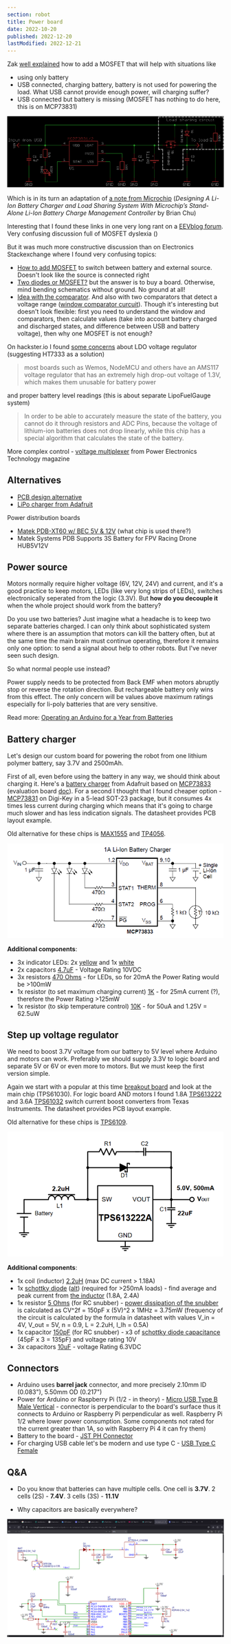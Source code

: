 ```yaml
---
section: robot
title: Power board
date: 2022-10-20
published: 2022-12-20
lastModified: 2022-12-21
---
```


Zak [well explained](https://blog.zakkemble.net/a-lithium-battery-charger-with-load-sharing/) how to add a MOSFET that will help with situations like

- using only battery
- USB connected, charging battery, battery is not used for powering the load. What USB cannot provide enough power, will charging suffer?
- USB connected but battery is missing (MOSFET has nothing to do here, this is on MCP73831)

![](./MCP73831_loadshare.png)

Which is in its turn an adaptation of [a note from Microchip](https://ww1.microchip.com/downloads/en/AppNotes/01149c.pdf) (_Designing A Li-Ion Battery Charger and Load Sharing System With Microchip’s Stand-Alone Li-Ion Battery Charge Management Controller_ by Brian Chu)

Interesting that I found these links in one very long rant on a [EEVblog forum](https://www.eevblog.com/forum/beginners/tips-for-designing-a-usb-battery-powered-mcu-project-with-built-in-charging/). Very confusing discussion full of MOSFET dyslexia ()

But it was much more constructive discussion than on Electronics Stackexchange where I found very confusing topics:

- [How to add MOSFET](https://electronics.stackexchange.com/questions/139600/how-to-use-coin-cell-cr2032-in-parallel-with-a-power-supply) to switch between battery and external source. Doesn't look like the source is connected right
- [Two diodes or MOSFET?](https://electronics.stackexchange.com/questions/495845/best-way-to-have-circuit-powered-by-usb-when-plugged-in-and-battery-when-not) but the answer is to buy a board. Otherwise, mind bending schematics without ground. No ground at all!
- [Idea with the comparator](https://electronics.stackexchange.com/questions/130932/switching-between-battery-and-usb-using-diode-or-logic). And also with two comparators that detect a voltage range ([window comparator curcuit](https://www.electronics-tutorials.ws/opamp/op-amp-comparator.html)). Though it's interesting but doesn't look flexible: first you need to understand the window and comparators, then calculate values (take into account battery charged and discharged states, and difference between USB and battery voltage), then why one MOSFET is not enough?

On hackster.io I found [some concerns](https://www.hackster.io/spurga_zr/esp8266-development-board-battery-powered-and-solar-powered-f3fccd) about LDO voltage regulator (suggesting HT7333 as a solution)

> most boards such as Wemos, NodeMCU and others have an AMS117 voltage regulator that has an extremely high drop-out voltage of 1.3V, which makes them unusable for battery power

 and proper battery level readings (this is about separate LipoFuelGauge system)
 
> In order to be able to accurately measure the state of the battery, you cannot do it through resistors and ADC Pins, because the voltage of lithium-ion batteries does not drop linearly, while this chip has a special algorithm that calculates the state of the battery.

More complex control - [voltage multiplexer](https://www.mikrocontroller.net/attachment/176412/Power_Multiplexer.pdf) from Power Electronics Technology magazine
## Alternatives

- [PCB design alternative](https://grabcad.com/library/stbc08-high-current-lipo-battery-charger-1)
- [LiPo charger from Adafruit](https://learn.adafruit.com/li-ion-and-lipoly-batteries/downloads)

Power distribution boards

- [Matek PDB-XT60 w/ BEC 5V & 12V](http://www.mateksys.com/?portfolio=pdb-xt60) (what chip is used there?)
- Matek Systems PDB Supports 3S Battery for FPV Racing Drone HUB5V12V

## Power source

Motors normally require higher voltage (6V, 12V, 24V) and current, and it's a good practice to keep motors, LEDs (like very long strips of LEDs), switches electronically seperated from the logic (3.3V). But **how do you decouple it** when the whole project should work from the battery?

Do you use two batteries? Just imagine what a headache is to keep two separate batteries charged. I can only think about sophisticated system where there is an assumption that motors can kill the battery often, but at the same time the main brain must continue operating, therefore it remains only one option: to send a signal about help to other robots. But I've never seen such design.

So what normal people use instead?

Power supply needs to be protected from Back EMF when motors abruptly stop or reverse the rotation direction. But rechargeable battery only wins from this effect. The only concern will be values above maximum ratings especially for li-poly batteries that are very sensitive.

Read more: [Operating an Arduino for a Year from Batteries](https://analysisnorth.com/articles/arduino-for-a-year.html)


## Battery charger

Let's design our custom board for powering the robot from one lithium polymer battery, say 3.7V and 2500mAh.

First of all, even before using the battery in any way, we should think about charging it. Here's a [battery charger](https://www.adafruit.com/product/259) from Adafruit based on [MCP73833](https://cdn.sparkfun.com/assets/b/a/7/6/8/MCP73833Datasheet.pdf) (evaluation board [doc](https://ww1.microchip.com/downloads/en/DeviceDoc/51626a.pdf)). For a second I thought that I found cheaper option - [MCP73831](https://ww1.microchip.com/downloads/en/DeviceDoc/MCP73831-Family-Data-Sheet-DS20001984H.pdf) on Digi-Key in a 5-lead SOT-23 package, but it consumes 4x times less current during charging which means that it's going to charge much slower and has less indication signals. The datasheet provides PCB layout example.

Old alternative for these chips is [MAX1555](https://datasheets.maximintegrated.com/en/ds/MAX1551-MAX1555.pdf) and [TP4056](https://dlnmh9ip6v2uc.cloudfront.net/datasheets/Prototyping/TP4056.pdf).

![](./battery-charger-typical-application.png)

**Additional components**: 

- 3x indicator LEDs: 2x [yellow](https://www.mouser.com/ProductDetail/755-SML-D11YWT86) and 1x [white](https://www.mouser.com/ProductDetail/720-LWQ38EQ2R23K5L)
- 2x capacitors [4.7uF](https://www.mouser.com/ProductDetail/963-LMK107BJ475MAHT) - Voltage Rating 10VDC
- 3x resistors [470 Ohms](https://www.mouser.com/ProductDetail/71-CRCW0805470RFKEAC) - for LEDs, so for 20mA the Power Rating would be >100mW
- 1x resistor (to set maximum charging current) [1K](https://www.mouser.com/ProductDetail/755-SDR10EZPF1001) - for 25mA current (?), therefore the Power Rating >125mW
- 1x resistor (to skip temperature control) [10K](https://www.mouser.com/ProductDetail/71-CRCW040210K0FKEDC) - for 50uA and 1.25V = 62.5uW

## Step up voltage regulator

We need to boost 3.7V voltage from our battery to 5V level where Arduino and motors can work. Preferably we should supply 3.3V to logic board and separate 5V or 6V or even more to motors. But we must keep the first version simple.

Again we start with a popular at this time [breakout board](https://www.adafruit.com/product/2030) and look at the main chip (TPS61030). For logic board AND motors I found 1.8A [TPS613222](https://www.ti.com/general/docs/suppproductinfo.tsp?distId=10&gotoUrl=http%253A%252F%252Fwww.ti.com%252Flit%252Fgpn%252Ftps61322) and 3.6A [TPS61032](https://www.ti.com/general/docs/suppproductinfo.tsp?distId=10&gotoUrl=https%3A%2F%2Fwww.ti.com%2Flit%2Fgpn%2Ftps61030) switch current boost converters from Texas Instruments. The datasheet provides PCB layout example.

Old alternative for these chips is [TPS6109](https://www.ti.com/lit/ds/symlink/tps61090.pdf?ts=1666623681120&ref_url=https%253A%252F%252Fwww.ti.com%252Fproduct%252FTPS61090).

![](./voltage-regulator-typical-application.png)

**Additional components**: 

- 1x coil (inductor) [2.2uH](https://www.mouser.com/ProductDetail/81-DFE201612E-2R2MP2) (max DC current > 1.18A)
- 1x [schottky diode](https://www.mouser.com/ProductDetail/771-PMEG1020EAT-R) ([alt](https://www.mouser.com/ProductDetail/652-CD1206-B240)) (required for >250mA loads) - find average and peak current from [the inductor](https://www.mouser.com/datasheet/2/281/reference_specification_DFE201612E-1101893.pdf) (1.8A, 2.4A)
- 1x resistor [5 Ohms](https://www.mouser.com/ProductDetail/603-RC0201JR-075R6L) (for RC snubber) - [power dissipation of the snubber](https://www.maximintegrated.com/content/dam/files/design/technical-documents/design-solutions/ds32-correct-snubber-power-loss-estimate-saves-the-day.pdf) is calculated as CV^2f = 150pF x (5V)^2 x 1MHz = 3.75mW (frequency of the circuit is calculated by the formula in datasheet with values V_in = 4V, V_out = 5V, n = 0.9, L = 2.2uH, I_lh = 0.5A)
- 1x capacitor [150pF](https://www.mouser.com/ProductDetail/710-885012005014) (for RC snubber) - x3 of [schottky diode capacitance](https://www.mouser.com/datasheet/2/916/PMEG1020EA-2938861.pdf) (45pF x 3 = 135pF) and voltage rating 10V
- 3x capacitors [10uF](https://www.mouser.com/ProductDetail/81-GRM188R60J106ME4D) - voltage Rating 6.3VDC


## Connectors

- Arduino uses **barrel jack** connector, and more precisely 2.10mm ID (0.083"), 5.50mm OD (0.217")
- Power for Arduino or Raspberry Pi (1/2 - in theory) - [Micro USB Type B Male Vertical](https://www.digikey.com/en/products/detail/gct/USB3150-30-130-A/9859649) - connector is perpendicular to the board's surface thus it connects to Arduino or Raspberry Pi perpendicular as well. Raspberry Pi 1/2 where lower power consumption. Some components not rated for the current greater than 1A, so with Raspberry Pi 4 it can fry them)
- Battery to the board - [JST PH Connector](https://www.digikey.com/en/products/detail/jst-sales-america-inc/S2B-PH-K-S-LF-SN/926626)
- For charging USB cable let's be modern and use type C - [USB Type C Female](https://www.digikey.com/en/products/detail/adam-tech/USB-C31-S-VT-CS4-BK-PP-T-R/9832222)


## Q&A

- Do you know that batteries can have multiple cells. One cell is **3.7V**. 2 cells (2S) - **7.4V**. 3 cells (3S) - **11.1V**

- Why capacitors are basically everywhere?

![schematics with many capacitors](./capacitors-q-a.png "Capacitors are everywhere. Or at least in many places where the power is applied")